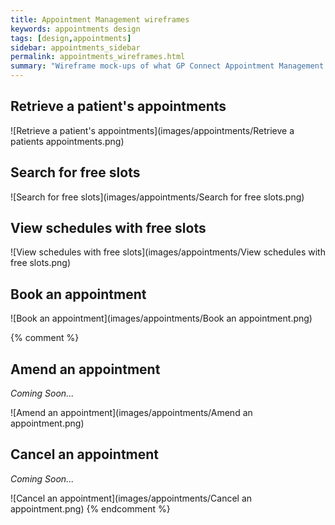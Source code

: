 ```yaml
---
title: Appointment Management wireframes
keywords: appointments design
tags: [design,appointments]
sidebar: appointments_sidebar
permalink: appointments_wireframes.html
summary: "Wireframe mock-ups of what GP Connect Appointment Management might look like in a consumer application"
---
```


## Retrieve a patient's appointments ##

![Retrieve a patient's appointments](images/appointments/Retrieve a patients appointments.png)

## Search for free slots ##

![Search for free slots](images/appointments/Search for free slots.png)

## View schedules with free slots ##

![View schedules with free slots](images/appointments/View schedules with free slots.png)

## Book an appointment ##

![Book an appointment](images/appointments/Book an appointment.png)

{% comment %}
## Amend an appointment ##

*Coming Soon...*

![Amend an appointment](images/appointments/Amend an appointment.png)

## Cancel an appointment ##

*Coming Soon...*

![Cancel an appointment](images/appointments/Cancel an appointment.png)
{% endcomment %}
